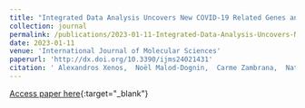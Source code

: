 ```yaml
---
title: "Integrated Data Analysis Uncovers New COVID-19 Related Genes and Potential Drug Re-Purposing Candidates"
collection: journal
permalink: /publications/2023-01-11-Integrated-Data-Analysis-Uncovers-New-COVID-19-Related-Genes-and-Potential-Drug-Re-Purposing-Candidates
date: 2023-01-11
venue: 'International Journal of Molecular Sciences'
paperurl: 'http://dx.doi.org/10.3390/ijms24021431'
citation: ' Alexandros Xenos,  Noël Malod-Dognin,  Carme Zambrana,  Nataša Pržulj, &quot;Integrated Data Analysis Uncovers New COVID-19 Related Genes and Potential Drug Re-Purposing Candidates.&quot; International Journal of Molecular Sciences, 2023.'
---
```

[Access paper here](http://dx.doi.org/10.3390/ijms24021431){:target="_blank"}
